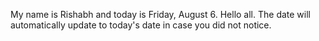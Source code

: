My name is Rishabh and today is Friday, August 6. Hello all. The date will automatically update to today's date in case you did not notice.
